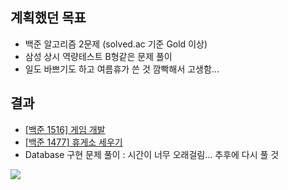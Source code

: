 ## 계획했던 목표
- 백준 알고리즘 2문제 (solved.ac 기준 Gold 이상)
- 삼성 상시 역량테스트 B형같은 문제 풀이
- 일도 바쁘기도 하고 여름휴가 쓴 것 깜빡해서 고생함...

## 결과
- [[백준 1516] 게임 개발](https://blog.naver.com/kerochuu/222055443567)
- [[백준 1477] 휴게소 세우기](https://blog.naver.com/kerochuu/222055467359)
- Database 구현 문제 풀이 : 시간이 너무 오래걸림... 추후에 다시 풀 것
<img src="https://github.com/Road-of-CODEr/stupid-week/kerochuu/20200809/database.png">

